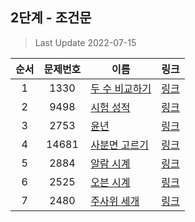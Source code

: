 ## 2단계 - 조건문
> Last Update 2022-07-15

|**순서**|**문제번호**|**이름**|**링크**|
|:-:|:-:|-|:-:|
|1|1330|[두 수 비교하기](https://github.com/klay9502/Learning/blob/master/%EB%8B%A8%EA%B3%84%EB%B3%84%20%EB%AC%B8%EC%A0%9C/02_%EC%A1%B0%EA%B1%B4%EB%AC%B8/1330.cpp)|[링크](https://www.acmicpc.net/problem/1330)
|2|9498|[시험 성적](https://github.com/klay9502/Learning/blob/master/%EB%8B%A8%EA%B3%84%EB%B3%84%20%EB%AC%B8%EC%A0%9C/02_%EC%A1%B0%EA%B1%B4%EB%AC%B8/9498.cpp)|[링크](https://www.acmicpc.net/problem/9498)
|3|2753|[윤년](https://github.com/klay9502/Learning/blob/master/%EB%8B%A8%EA%B3%84%EB%B3%84%20%EB%AC%B8%EC%A0%9C/02_%EC%A1%B0%EA%B1%B4%EB%AC%B8/2753.cpp)|[링크](https://www.acmicpc.net/problem/2753)
|4|14681|[사분면 고르기](https://github.com/klay9502/Learning/blob/master/%EB%8B%A8%EA%B3%84%EB%B3%84%20%EB%AC%B8%EC%A0%9C/02_%EC%A1%B0%EA%B1%B4%EB%AC%B8/14681.cpp)|[링크](https://www.acmicpc.net/problem/14681)
|5|2884|[알람 시계](https://github.com/klay9502/Learning/blob/master/%EB%8B%A8%EA%B3%84%EB%B3%84%20%EB%AC%B8%EC%A0%9C/02_%EC%A1%B0%EA%B1%B4%EB%AC%B8/2884.cpp)|[링크](https://www.acmicpc.net/problem/2884)
|6|2525|[오븐 시계](https://github.com/klay9502/Learning/blob/master/%EB%8B%A8%EA%B3%84%EB%B3%84%20%EB%AC%B8%EC%A0%9C/02_%EC%A1%B0%EA%B1%B4%EB%AC%B8/2525.cpp)|[링크](https://www.acmicpc.net/problem/2525)
|7|2480|[주사위 세개](https://github.com/klay9502/Learning/blob/master/%EB%8B%A8%EA%B3%84%EB%B3%84%20%EB%AC%B8%EC%A0%9C/02_%EC%A1%B0%EA%B1%B4%EB%AC%B8/2480.cpp)|[링크](https://www.acmicpc.net/problem/2480)
